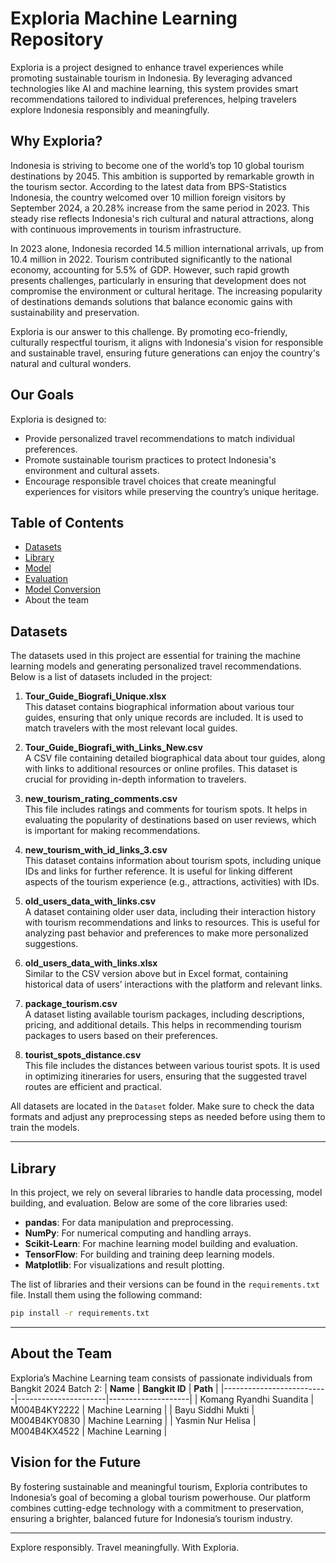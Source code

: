 # Exploria Machine Learning Repository

Exploria is a project designed to enhance travel experiences while promoting sustainable tourism in Indonesia. By leveraging advanced technologies like AI and machine learning, this system provides smart recommendations tailored to individual preferences, helping travelers explore Indonesia responsibly and meaningfully.

## Why Exploria?

Indonesia is striving to become one of the world’s top 10 global tourism destinations by 2045. This ambition is supported by remarkable growth in the tourism sector. According to the latest data from BPS-Statistics Indonesia, the country welcomed over 10 million foreign visitors by September 2024, a 20.28% increase from the same period in 2023. This steady rise reflects Indonesia's rich cultural and natural attractions, along with continuous improvements in tourism infrastructure.

In 2023 alone, Indonesia recorded 14.5 million international arrivals, up from 10.4 million in 2022. Tourism contributed significantly to the national economy, accounting for 5.5% of GDP. However, such rapid growth presents challenges, particularly in ensuring that development does not compromise the environment or cultural heritage. The increasing popularity of destinations demands solutions that balance economic gains with sustainability and preservation.

Exploria is our answer to this challenge. By promoting eco-friendly, culturally respectful tourism, it aligns with Indonesia's vision for responsible and sustainable travel, ensuring future generations can enjoy the country's natural and cultural wonders.

## Our Goals

Exploria is designed to:
- Provide personalized travel recommendations to match individual preferences.
- Promote sustainable tourism practices to protect Indonesia's environment and cultural assets.
- Encourage responsible travel choices that create meaningful experiences for visitors while preserving the country’s unique heritage.

## Table of Contents
- [Datasets](#datasets)
- [Library](#library)
- [Model](#model)
- [Evaluation](#evaluation)
- [Model Conversion](#model-conversion)
- About the team

## Datasets

The datasets used in this project are essential for training the machine learning models and generating personalized travel recommendations. Below is a list of datasets included in the project:

1. **Tour_Guide_Biografi_Unique.xlsx**  
   This dataset contains biographical information about various tour guides, ensuring that only unique records are included. It is used to match travelers with the most relevant local guides.

2. **Tour_Guide_Biografi_with_Links_New.csv**  
   A CSV file containing detailed biographical data about tour guides, along with links to additional resources or online profiles. This dataset is crucial for providing in-depth information to travelers.

3. **new_tourism_rating_comments.csv**  
   This file includes ratings and comments for tourism spots. It helps in evaluating the popularity of destinations based on user reviews, which is important for making recommendations.

4. **new_tourism_with_id_links_3.csv**  
   This dataset contains information about tourism spots, including unique IDs and links for further reference. It is useful for linking different aspects of the tourism experience (e.g., attractions, activities) with IDs.

5. **old_users_data_with_links.csv**  
   A dataset containing older user data, including their interaction history with tourism recommendations and links to resources. This is useful for analyzing past behavior and preferences to make more personalized suggestions.

6. **old_users_data_with_links.xlsx**  
   Similar to the CSV version above but in Excel format, containing historical data of users’ interactions with the platform and relevant links.

7. **package_tourism.csv**  
   A dataset listing available tourism packages, including descriptions, pricing, and additional details. This helps in recommending tourism packages to users based on their preferences.

8. **tourist_spots_distance.csv**  
   This file includes the distances between various tourist spots. It is used in optimizing itineraries for users, ensuring that the suggested travel routes are efficient and practical.

All datasets are located in the `Dataset` folder. Make sure to check the data formats and adjust any preprocessing steps as needed before using them to train the models.

---

## Library

In this project, we rely on several libraries to handle data processing, model building, and evaluation. Below are some of the core libraries used:

- **pandas**: For data manipulation and preprocessing.
- **NumPy**: For numerical computing and handling arrays.
- **Scikit-Learn**: For machine learning model building and evaluation.
- **TensorFlow**: For building and training deep learning models.
- **Matplotlib**: For visualizations and result plotting.

The list of libraries and their versions can be found in the `requirements.txt` file. Install them using the following command:

```bash
pip install -r requirements.txt
```
---
## About the Team

Exploria’s Machine Learning team consists of passionate individuals from Bangkit 2024 Batch 2:
| **Name**                | **Bangkit ID**       | **Path**           |
|--------------------------|----------------------|--------------------|
| Komang Ryandhi Suandita | M004B4KY2222    | Machine Learning   |
| Bayu Siddhi Mukti        | M004B4KY0830      | Machine Learning   |
| Yasmin Nur Helisa       | M004B4KX4522     | Machine Learning   |

## Vision for the Future

By fostering sustainable and meaningful tourism, Exploria contributes to Indonesia’s goal of becoming a global tourism powerhouse. Our platform combines cutting-edge technology with a commitment to preservation, ensuring a brighter, balanced future for Indonesia’s tourism industry.

---

Explore responsibly. Travel meaningfully. With Exploria.
